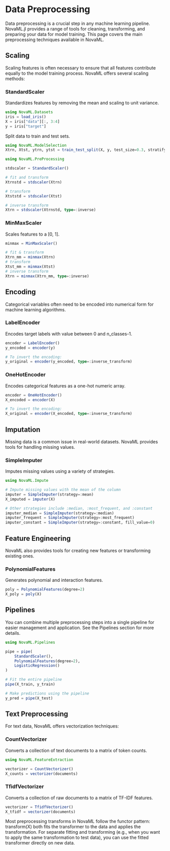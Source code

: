 # Data Preprocessing

Data preprocessing is a crucial step in any machine learning pipeline. NovaML.jl provides a range of tools for cleaning, transforming, and preparing your data for model training. This page covers the main preprocessing techniques available in NovaML.

## Scaling

Scaling features is often necessary to ensure that all features contribute equally to the model training process. NovaML offers several scaling methods:

### StandardScaler

Standardizes features by removing the mean and scaling to unit variance.

```julia
using NovaML.Datasets
iris = load_iris()
X = iris["data"][:, 3:4]
y = iris["target"]
```

Split data to train and test sets.

```julia
using NovaML.ModelSelection
Xtrn, Xtst, ytrn, ytst = train_test_split(X, y, test_size=0.3, stratify=y)
```

```julia
using NovaML.PreProcessing

stdscaler = StandardScaler()

# fit and transform
Xtrnstd = stdscaler(Xtrn)

# transform
Xtststd = stdscaler(Xtst)

# inverse transform
Xtrn = stdscaler(Xtrnstd, type=:inverse)
```

### MinMaxScaler

Scales features to a [0, 1].

```julia
minmax = MinMaxScaler()

# fit & transform
Xtrn_mm = minmax(Xtrn)
# transform
Xtst_mm = minmax(Xtst)
# inverse transform
Xtrn = minmax(Xtrn_mm, type=:inverse)
```

## Encoding

Categorical variables often need to be encoded into numerical form for machine learning algorithms.

### LabelEncoder

Encodes target labels with value between 0 and n_classes-1.

```julia
encoder = LabelEncoder()
y_encoded = encoder(y)

# To invert the encoding:
y_original = encoder(y_encoded, type=:inverse_transform)
```

### OneHotEncoder

Encodes categorical features as a one-hot numeric array.

```julia
encoder = OneHotEncoder()
X_encoded = encoder(X)

# To invert the encoding:
X_original = encoder(X_encoded, type=:inverse_transform)
```

## Imputation
Missing data is a common issue in real-world datasets. NovaML provides tools for handling missing values.

### SimpleImputer

Imputes missing values using a variety of strategies.

```julia
using NovaML.Impute

# Impute missing values with the mean of the column
imputer = SimpleImputer(strategy=:mean)
X_imputed = imputer(X)

# Other strategies include :median, :most_frequent, and :constant
imputer_median = SimpleImputer(strategy=:median)
imputer_frequent = SimpleImputer(strategy=:most_frequent)
imputer_constant = SimpleImputer(strategy=:constant, fill_value=0)
```

## Feature Engineering

NovaML also provides tools for creating new features or transforming existing ones.

### PolynomialFeatures

Generates polynomial and interaction features.

```julia
poly = PolynomialFeatures(degree=2)
X_poly = poly(X)
```

## Pipelines

You can combine multiple preprocessing steps into a single pipeline for easier management and application. See the Pipelines section for more details.

```julia
using NovaML.Pipelines

pipe = pipe(
    StandardScaler(),
    PolynomialFeatures(degree=2),
    LogisticRegression()
)

# Fit the entire pipeline
pipe(X_train, y_train)

# Make predictions using the pipeline
y_pred = pipe(X_test)
```

## Text Preprocessing

For text data, NovaML offers vectorization techniques:

### CountVectorizer

Converts a collection of text documents to a matrix of token counts.

```julia
using NovaML.FeatureExtraction

vectorizer = CountVectorizer()
X_counts = vectorizer(documents)
```

### TfidfVectorizer

Converts a collection of raw documents to a matrix of TF-IDF features.

```julia
vectorizer = TfidfVectorizer()
X_tfidf = vectorizer(documents)
```

Most preprocessing transforms in NovaML follow the functor pattern: transform(X) both fits the transformer to the data and applies the transformation. For separate fitting and transforming (e.g., when you want to apply the same transformation to test data), you can use the fitted transformer directly on new data.